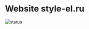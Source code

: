 # Website style-el.ru

![status](https://ci.appveyor.com/api/projects/status/qx0n3unuw9y4ru5n?svg=true)